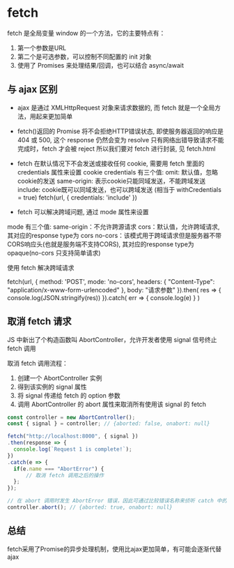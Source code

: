 # fetch

fetch 是全局变量 window 的一个方法，它的主要特点有：

1. 第一个参数是URL
2. 第二个是可选参数，可以控制不同配置的 init 对象
3. 使用了 Promises 来处理结果/回调，也可以结合 async/await

## 与 ajax 区别

- ajax 是通过 XMLHttpRequest 对象来请求数据的, 而 fetch 就是一个全局方法，用起来更加简单

- fetch()返回的 Promise 将不会拒绝HTTP错误状态, 即使服务器返回的响应是 404 或 500, 这个 response 仍然会变为 resolve
只有网络出错导致请求不能完成时，fetch 才会被 reject
所以我们要对 fetch 进行封装, 见 fetch.html

- fetch 在默认情况下不会发送或接收任何 cookie, 需要用 fetch 里面的 credentials 属性来设置 cookie
credentials 有三个值:
  omit: 默认值，忽略cookie的发送
  same-origin: 表示cookie只能同域发送，不能跨域发送
  include: cookie既可以同域发送，也可以跨域发送 (相当于 withCredentials = true)
fetch(url, {
  credentials: 'include'
})

- fetch 可以解决跨域问题, 通过 mode 属性来设置

mode 有三个值:
  same-origin：不允许跨源请求
  cors：默认值，允许跨域请求, 其对应的response type为 cors
  no-cors：该模式用于跨域请求但是服务器不带CORS响应头(也就是服务端不支持CORS), 其对应的response type为 opaque(no-cors 只支持简单请求)

使用 fetch 解决跨域请求

fetch(url, {
  method: 'POST',
  mode: 'no-cors',
  headers: {
    "Content-Type": "application/x-www-form-urlencoded"
  },
  body: "请求参数"
}).then(
  res => {
  console.log(JSON.stringify(res))
}).catch(
  err => {
    console.log(e)
  }
)

## 取消 fetch 请求

JS 中新出了个构造函数叫 AbortController，允许开发者使用 signal 信号终止 fetch 调用

取消 fetch 调用流程：

1. 创建一个 AbortController 实例
2. 得到该实例的 signal 属性
3. 将 signal 传递给 fetch 的 option 参数
4. 调用 AbortController 的 abort 属性来取消所有使用该 signal 的 fetch

```javascript
const controller = new AbortController();
const { signal } = controller; // {aborted: false, onabort: null}

fetch("http://localhost:8000", { signal })
.then(response => {
  console.log(`Request 1 is complete!`);
})
.catch(e => {
  if(e.name === "AbortError") {
      // 取消 fetch 调用之后的操作
  };
});

// 在 abort 调用时发生 AbortError 错误，因此可通过比较错误名称来侦听 catch 中的中止操作
controller.abort(); // {aborted: true, onabort: null}
```

## 总结

fetch采用了Promise的异步处理机制，使用比ajax更加简单，有可能会逐渐代替ajax

